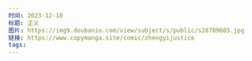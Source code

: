```yaml
---
时间: 2023-12-10
标题: 正义
图片: https://img9.doubanio.com/view/subject/s/public/s28789685.jpg
链接: https://www.copymanga.site/comic/zhengyijustice
tags:
---
```




